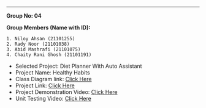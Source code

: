---
**Group No: 04**

**Group Members (Name with ID):**

    1. Niloy Ahsan (21101255)
    2. Rady Noor (21101038)
    3. Abid Mashrafi (21101075)
    4. Chaity Rani Ghosh (21101191)
                                
- Selected Project: Diet Planner With Auto Assistant
- Project Name: Healthy Habits
- Class Diagram link: [Click Here](https://drive.google.com/file/d/1QgBfZpLBS8HlZiCm6L0k2VN9W1ugvFCK/view?usp=drivesdk)
- Project Link: [Click Here](Sprint3)
- Project Demonstration Video: [Click Here](https://youtu.be/B4-YheOwp70)
- Unit Testing Video: [Click Here](https://youtu.be/h6B6yakrHGQ)
